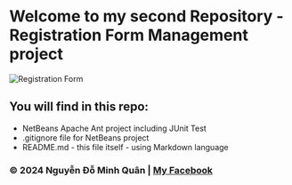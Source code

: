 # Welcome to my second Repository - Registration Form Management project 
![Registration Form](https://img.freepik.com/premium-vector/form-registration-concept-illustration_598748-257.jpg "Registration Form") 

## You will find in this repo:

* NetBeans Apache Ant project including JUnit Test
* .gitignore file for NetBeans project
* README.md - this file itself - using Markdown language


### © 2024 Nguyễn Đỗ Minh Quân | [My Facebook](https://www.facebook.com/wuaanm)